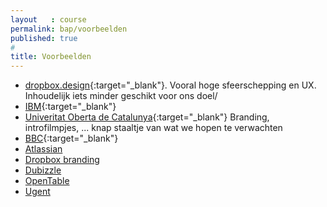 ```yaml
---
layout   : course
permalink: bap/voorbeelden
published: true
#
title: Voorbeelden
---
```


- [dropbox.design](https://dropbox.design/){:target="_blank"}. Vooral hoge sfeerschepping en UX. Inhoudelijk iets minder geschikt voor ons doel/
- [IBM](https://www.ibm.com/design/language/){:target="_blank"}
- [Univeritat Oberta de Catalunya](http://brand.uoc.edu/en/){:target="_blank"} Branding, introfilmpjes, ... knap staaltje van wat we hopen te verwachten
- [BBC](http://www.bbc.co.uk/gel/){:target="_blank"}
- [Atlassian](https://atlassian.design/guidelines/brand/personality)
- [Dropbox branding](https://www.dropbox.com/branding/)
- [Dubizzle](http://dubizzle.uno/#/content/look/design-principles.html)
- [OpenTable](http://brand.opentable.com/logo/)
- [Ugent](https://styleguide.ugent.be/)
